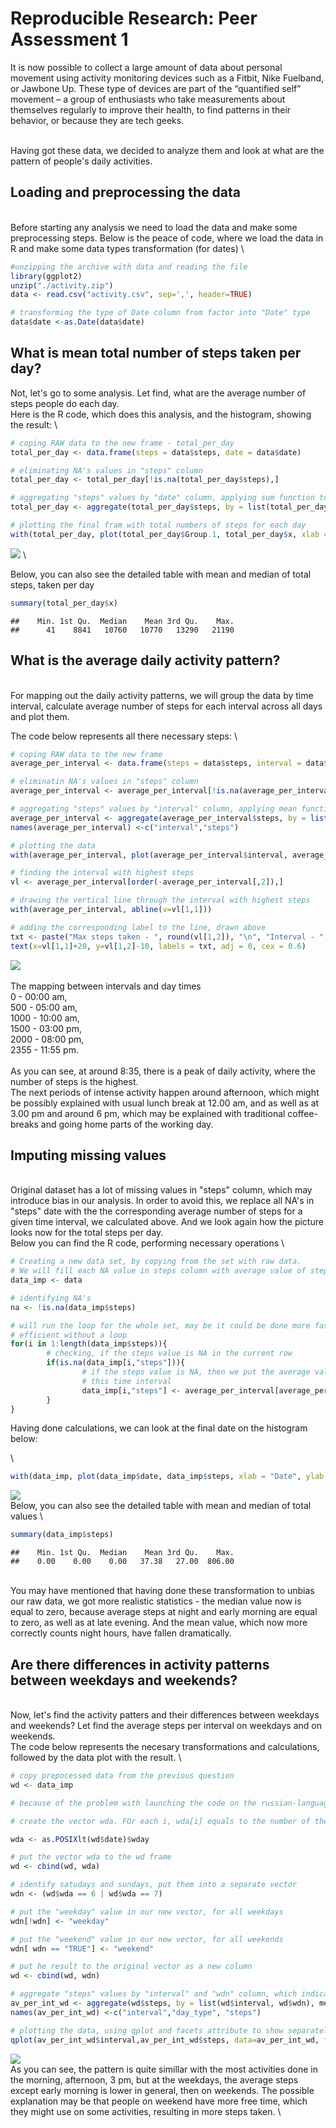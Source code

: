 # Reproducible Research: Peer Assessment 1

It is now possible to collect a large amount of data about personal movement using activity monitoring devices such as a Fitbit, Nike Fuelband, or Jawbone Up. These type of devices are part of the “quantified self” movement – a group of enthusiasts who take measurements about themselves regularly to improve their health, to find patterns in their behavior, or because they are tech geeks.

\
Having got these data, we decided to analyze them and look at what are the pattern of people's daily activities.

## Loading and preprocessing the data
\
Before starting any analysis we need to load the data and make some preprocessing steps. Below is the peace of code, where we load the data in R and make some data types transformation (for dates)
\


```r
#unzipping the archive with data and reading the file
library(ggplot2)
unzip("./activity.zip")
data <- read.csv("activity.csv", sep=',', header=TRUE)

# transforming the type of Date column from factor into "Date" type
data$date <-as.Date(data$date)
```

## What is mean total number of steps taken per day?

Not, let's go to some analysis. Let find, what are the average number of steps people do each day.
\
Here is the R code, which does this analysis, and the histogram, showing the result:
\

```r
# coping RAW data to the new frame - total_per_day
total_per_day <- data.frame(steps = data$steps, date = data$date)

# eliminating NA's values in "steps" column
total_per_day <- total_per_day[!is.na(total_per_day$steps),]

# aggregating "steps" values by "date" column, applying sum function to calculate totals
total_per_day <- aggregate(total_per_day$steps, by = list(total_per_day$date), sum)
```

```r
# plotting the final fram with total numbers of steps for each day
with(total_per_day, plot(total_per_day$Group.1, total_per_day$x, xlab = "Date", ylab = "Number of steps, taken per day", type = "h", col = "blue"))
```

![](PA1_template_files/figure-html/unnamed-chunk-3-1.png) 
\

Below, you can also see the detailed table with mean and median of total steps, taken per day


```r
summary(total_per_day$x)
```

```
##    Min. 1st Qu.  Median    Mean 3rd Qu.    Max. 
##      41    8841   10760   10770   13290   21190
```

## What is the average daily activity pattern?
\
For mapping out the daily activity patterns, we will group the data by time interval, calculate average number of steps for each interval across all days and plot them.

The code below represents all there necessary steps:
\

```r
# coping RAW data to the new frame
average_per_interval <- data.frame(steps = data$steps, interval = data$interval)

# eliminatin NA's values in "steps" column
average_per_interval <- average_per_interval[!is.na(average_per_interval$steps),]

# aggregating "steps" values by "interval" column, applying mean function to calculate the means
average_per_interval <- aggregate(average_per_interval$steps, by = list(average_per_interval$interval), mean)
names(average_per_interval) <-c("interval","steps")

# plotting the data
with(average_per_interval, plot(average_per_interval$interval, average_per_interval$steps, xlab = "Interval", ylab = "Average number of steps taken in interval", type = "l", col = "blue"))

# finding the interval with highest steps
vl <- average_per_interval[order(-average_per_interval[,2]),]

# drawing the vertical line through the interval with highest steps
with(average_per_interval, abline(v=vl[1,1]))

# adding the corresponding label to the line, drawn above
txt <- paste("Max steps taken - ", round(vl[1,2]), "\n", "Interval - ", vl[1,1])
text(x=vl[1,1]+20, y=vl[1,2]-10, labels = txt, adj = 0, cex = 0.6)
```

![](PA1_template_files/figure-html/unnamed-chunk-5-1.png) 
\
\
The mapping between intervals and day times
\
0           - 00:00 am,
\
500         - 05:00 am,
\
1000        - 10:00 am,
\
1500        - 03:00 pm,
\
2000        - 08:00 pm,
\
2355        - 11:55 pm.
\
\
As you can see, at around 8:35, there is a peak of daily activity, where the number of steps is the highest. 
\
The next periods of intense activity happen around afternoon, which might be possibly explained with usual lunch break at 12.00 am, and as well as at 3.00 pm and around 6 pm, which may be explained with traditional coffee-breaks and going home parts of the working day.


## Imputing missing values
\
Original dataset has a lot of missing values in "steps" column, which may introduce bias in our analysis. In order to avoid this, we replace all NA's in "steps" date with the the corresponding average number of steps for a given time interval, we calculated above. And we look again how the picture looks now for the total steps per day.
\
Below you can find the R code, performing necessary operations
\

```r
# Creating a new data set, by copying from the set with raw data.
# We will fill each NA value in steps column with average value of steps for the corresponding time interval across all days
data_imp <- data

# identifying NA's
na <- !is.na(data_imp$steps)

# will run the loop for the whole set, may be it could be done more faster and 
# efficient without a loop
for(i in 1:length(data_imp$steps)){ 
        # checking, if the steps value is NA in the current row
        if(is.na(data_imp[i,"steps"])){
                # if the steps value is NA, then we put the average value for 
                # this time interval
                data_imp[i,"steps"] <- average_per_interval[average_per_interval$interval == data_imp[i,"interval"],2]
        }
}
```

Having done calculations, we can look at the final date on the histogram below:

\

```r
with(data_imp, plot(data_imp$date, data_imp$steps, xlab = "Date", ylab = "Number of steps taken per day", type = "h", col = "blue"))
```

![](PA1_template_files/figure-html/unnamed-chunk-7-1.png) 
\
Below, you can also see the detailed table with mean and median of total values
\

```r
summary(data_imp$steps)
```

```
##    Min. 1st Qu.  Median    Mean 3rd Qu.    Max. 
##    0.00    0.00    0.00   37.38   27.00  806.00
```
\
You may have mentioned that having done these transformation to unbias our raw data, we got more realistic statistics - the median value now is equal to zero, because average steps at night and early morning are equal to zero, as well as at late evening. And the mean value, which now more correctly counts night hours, have fallen dramatically.


## Are there differences in activity patterns between weekdays and weekends?
\
Now, let's find the activity patters and their differences between weekdays and weekends? Let find the average steps per interval on weekdays and on weekends.
\
The code below represents the necesary transformations and calculations, followed by the data plot with the result.
\

```r
# copy prepocessed data from the previous question
wd <- data_imp

# because of the problem with launching the code on the russian-language machine, the weekdays numbers and order in the vector were different from if the code would be launched on the english-language system. So I decided to take an indirect method of labeling measurements as weekdays or weekends. I used POSIXlt class and its attribute "wday" to get the number of the week, and then using it, I made the two-level factor variable and then performed required analysis.

# create the vector wda. FOr each i, wda[i] equals to the number of the way in a week for the corresponding wd$date.

wda <- as.POSIXlt(wd$date)$wday

# put the vector wda to the wd frame
wd <- cbind(wd, wda)

# identify satudays and sundays, put them into a separate vector
wdn <- (wd$wda == 6 | wd$wda == 7)

# put the "weekday" value in our new vector, for all weekdays
wdn[!wdn] <- "weekday"

# put the "weekend" value in our new vector, for all weekends
wdn[ wdn == "TRUE"] <- "weekend"

# put he result to the original vector as a new column
wd <- cbind(wd, wdn)

# aggregate "steps" values by "interval" and "wdn" column, which indicates whether the measurement is to the weekday or weekend, with applying mean function to calculate the averages across weekdays/weekends and intervals
av_per_int_wd <- aggregate(wd$steps, by = list(wd$interval, wd$wdn), mean)
names(av_per_int_wd) <-c("interval","day_type", "steps")

# plotting the data, using qplot and facets attribute to show separately data for weekdays and weekends
qplot(av_per_int_wd$interval,av_per_int_wd$steps, data=av_per_int_wd, facets = day_type~., geom = c("line"), main = "Average steps per interval, depending on the day type", xlab = "Average number of steps", ylab = "Interval", color = day_type)
```

![](PA1_template_files/figure-html/unnamed-chunk-9-1.png) 
\
As you can see, the pattern is quite simillar with the most activities done in the morning, afternoon, 3 pm, but at the weekdays, the average steps except early morning is lower in general, then on weekends. The possible explanation may be that people on weekend have more free time, which they might use on some activities, resulting in more steps taken.
\
